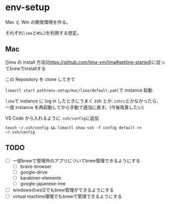 # env-setup

Mac と Win の開発環境を作る。

それぞれ`lima`と`WSL2`を利用する想定。

## Mac

[]ima の install 方法](https://github.com/lima-vm/lima#getting-started)に従ってbrewでinstallする

この Repository を clone してきて

`limactl start path/env-setup/mac/lima/default.yaml`で instance 起動

`lima`で instance に log in したときにうまく zsh とか`.zshrc`とかなかったら、一度 instance を再起動してから手動で適当に直す。(今後改善したい)

VS Code から入れるように`.ssh/config`に追加

```shell
touch ~/.ssh/config && limactl show-ssh -f config default >> ~/.ssh/config
```

## TODO

- [ ] 一部brewで管理外のアプリについてbrew管理できるようにする
    - [ ] brave-browser
    - [ ] google-drive
    - [ ] karabiner-elements
    - [ ] google-japanese-ime

- [ ] windowsのwsl2でもbrew管理ができるようにする
- [ ] virtual machine環境でもbrewで管理できるようにする
